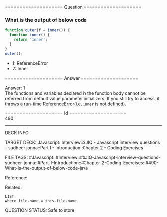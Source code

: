 ==================== Question ====================  

### What is the output of below code

```javascript
function outer(f = inner()) {
  function inner() {
    return 'Inner';
  }
}
outer();
```

- 1: ReferenceError
- 2: Inner  

==================== Answer ====================  

Answer: 1  
The functions and variables declared in the function body cannot be referred
from default value parameter initializers. If you still try to access, it throws
a run-time ReferenceError(i.e, `inner` is not defined).

==================== Id ====================  
490
<!--ID: 1707879796976-->

---

DECK INFO

TARGET DECK: Javascript::Interview::SJIQ - Javascript interview questions - sudheer jonna::Part I - Introduction::Chapter 2 - Coding Exercises

FILE TAGS: #Javascript::#Interview::#SJIQ-Javascript-interview-questions-sudheer-jonna::#Part-I-Introduction::#Chapter-2-Coding-Exercises::#490-What-is-the-output-of-below-code-java

Reference:

Related:

```dataview
LIST
where file.name = this.file.name
```
QUESTION STATUS: Safe to store
